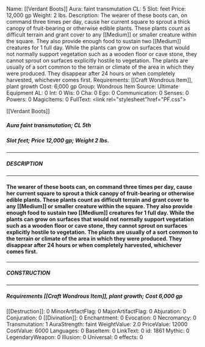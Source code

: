 Name: [[Verdant Boots]]
Aura: faint transmutation
CL: 5
Slot: feet
Price: 12,000 gp
Weight: 2 lbs.
Description: The wearer of these boots can, on command three times per day, cause her current square to sprout a thick canopy of fruit-bearing or otherwise edible plants. These plants count as difficult terrain and grant cover to any [[Medium]] or smaller creature within the square. They also provide enough food to sustain two [[Medium]] creatures for 1 full day. While the plants can grow on surfaces that would not normally support vegetation such as a wooden floor or cave stone, they cannot sprout on surfaces explicitly hostile to vegetation. The plants are usually of a sort common to the terrain or climate of the area in which they were produced. They disappear after 24 hours or when completely harvested, whichever comes first.
Requirements: [[Craft Wondrous Item]], plant growth
Cost: 6,000 gp
Group: Wondrous Item
Source: Ultimate Equipment
AL: 0
Int: 0
Wis: 0
Cha: 0
Ego: 0
Communication: 0
Senses: 0
Powers: 0
MagicItems: 0
FullText: <link rel="stylesheet"href="PF.css"><div class="heading"><p class="alignleft">[[Verdant Boots]]</p><div style="clear: both;"></div></div><div><h5><b>Aura </b>faint transmutation; <b>CL </b>5th</h5><h5><b>Slot </b>feet; <b>Price </b>12,000 gp; <b>Weight </b>2 lbs.</h5></div><hr/><div><h5><b>DESCRIPTION</b></h5></div><hr/><div><h4><p>The wearer of these boots can, on command three times per day, cause her current square to sprout a thick canopy of fruit-bearing or otherwise edible plants. These plants count as difficult terrain and grant cover to any [[Medium]] or smaller creature within the square. They also provide enough food to sustain two [[Medium]] creatures for 1 full day. While the plants can grow on surfaces that would not normally support vegetation such as a wooden floor or cave stone, they cannot sprout on surfaces explicitly hostile to vegetation. The plants are usually of a sort common to the terrain or climate of the area in which they were produced. They disappear after 24 hours or when completely harvested, whichever comes first.</p></h4></div><hr/><div><h5><b>CONSTRUCTION</b></h5></div><hr/><div><h5><b>Requirements </b>[[Craft Wondrous Item]], <i>plant growth</i>; <b>Cost </b>6,000 gp</h5></div>
[[Destruction]]: 0
MinorArtifactFlag: 0
MajorArtifactFlag: 0
Abjuration: 0
Conjuration: 0
[[Divination]]: 0
Enchantment: 0
Evocation: 0
Necromancy: 0
Transmutation: 1
AuraStrength: faint
WeightValue: 2.0
PriceValue: 12000
CostValue: 6000
Languages: 0
BaseItem: 0
LinkText: 0
id: 1861
Mythic: 0
LegendaryWeapon: 0
Illusion: 0
Universal: 0
effects: 0
